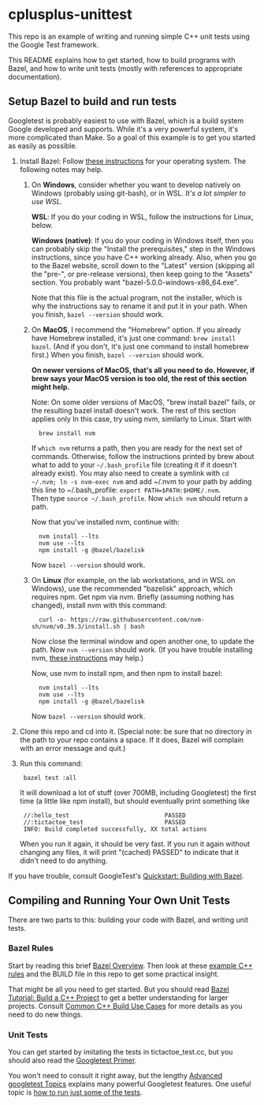 # cplusplus-unittest
This repo is an example of writing and running simple C++ unit tests
using the Google Test framework.

This README explains how to get started,
how to build programs with Bazel,
and how to write unit tests
(mostly with references to appropriate documentation).

## Setup Bazel to build and run tests
Googletest is probably easiest to use with Bazel,
which is a build system Google developed and supports.
While it's a very powerful system, it's more complicated than Make.
So a goal of this example is to get you started as easily as possible.

1. Install Bazel: Follow
   [these instructions](https://docs.bazel.build/versions/5.0.0/install.html)
   for your operating system.  The following notes may help.

   1. On **Windows**, consider whether you want to develop natively on Windows 
      (probably using git-bash), or in WSL.  *It's a lot simpler to use WSL.*
      
      **WSL**: If you do your coding in WSL,
      follow the instructions for Linux, below.

      **Windows (native)**: If you do your coding in Windows itself, 
      then you can probably skip the
      "Install the prerequisites," step in the Windows instructions,
      since you have C++ working already.
      Also, when you go to the Bazel website, scroll down to the "Latest"
      version (skipping all the "pre-", or pre-release versions), then
      keep going to the "Assets" section.  You probably want
      "bazel-5.0.0-windows-x86_64.exe".

      Note that this file is
      the actual program, not the installer, which is why the instructions
      say to rename it and put it in your path.
      When you finish, `bazel --version` should work.

   2. On **MacOS**, I recommend the "Homebrew" option.  If you already have
      Homebrew installed, it's just one command: `brew install bazel`.
      (And if you don't, it's just one command to install homebrew first.)
      When you finish, `bazel --version` should work.
      
      **On newer versions of MacOS, that's all you need to do.  However, 
      if brew says your MacOS version is too old, the rest of this section
      might help.**
      
      Note: On some older versions of MacOS, "brew install bazel" fails, 
      or the resulting bazel install doesn't work.  The rest of this section applies only
      In this case, try using nvm, similarly to Linux.  Start with

            brew install nvm

      If `which nvm` returns a path, then you are ready for the next 
      set of commands. Otherwise, follow the instructions printed by
      brew about what to add to your `~/.bash_profile` file (creating
      it if it doesn't already exist).  You may also need to create 
      a symlink with `cd ~/.nvm; ln -s nvm-exec nvm` and add ~/.nvm
      to your path by adding this line to ~/.bash_profile:
      `export PATH=$PATH:$HOME/.nvm`.  
      Then type `source ~/.bash_profile`.
      Now `which nvm` should return a path.
      
      Now that you've installed nvm, continue with:

            nvm install --lts
            nvm use --lts
            npm install -g @bazel/bazelisk
            
      Now `bazel --version` should work.
            
   3. On **Linux** (for example, on the lab workstations, and in WSL on Windows), 
      use the recommended "bazelisk" approach, which requires npm.  Get npm via nvm. 
      Briefly (assuming nothing has changed), install nvm with this command:
      
            curl -o- https://raw.githubusercontent.com/nvm-sh/nvm/v0.39.3/install.sh | bash
            
      Now close the terminal window and open another one, to update the path.
      Now `nvm --version` should work. (If you have trouble installing nvm, 
      [these instructions](https://github.com/nvm-sh/nvm#installing-and-updating) may help.)
      
      Now, use nvm to install npm, and then npm to install bazel:

            nvm install --lts
            nvm use --lts
            npm install -g @bazel/bazelisk

      Now `bazel --version` should work.

1. Clone this repo and cd into it.
(Special note: be sure that no directory in the path to your repo contains
a space.  If it does, Bazel will complain with an error message and quit.)
1. Run this command:

        bazel test :all

    It will download a lot of stuff (over 700MB, including Googletest)
    the first time (a little like npm install),
    but should eventually print something like

        //:hello_test                           PASSED
        //:tictactoe_test                       PASSED
        INFO: Build completed successfully, XX total actions

    When you run it again, it should be very fast.
    If you run it again without changing any files,
    it will print "(cached) PASSED"
    to indicate that it didn't need to do anything.

If you have trouble, consult GoogleTest's
[Quickstart: Building with Bazel](https://google.github.io/googletest/quickstart-bazel.html).


## Compiling and Running Your Own Unit Tests

There are two parts to this: building your code with Bazel,
and writing unit tests.

### Bazel Rules
Start by reading this brief [Bazel Overview](https://docs.bazel.build/versions/5.0.0/bazel-overview.html).
Then look at these
[example C++ rules](https://github.com/bazelbuild/bazel/blob/master/examples/cpp/BUILD)
and the BUILD file in this repo to get some practical insight.

That might be all you need to get started.
But you should read
[Bazel Tutorial: Build a C++ Project](https://docs.bazel.build/versions/5.0.0/tutorial/cpp.html)
to get a better understanding for larger projects.  Consult
[Common C++ Build Use Cases](https://docs.bazel.build/versions/5.0.0/cpp-use-cases.html)
for more details as you need to do new things.

### Unit Tests
You can get started by imitating the tests in tictactoe_test.cc,
but you should also read the
[Googletest Primer](https://google.github.io/googletest/primer.html).

You won't need to consult it right away, but the lengthy
[Advanced googletest Topics](https://google.github.io/googletest/advanced.html)
explains many powerful Googletest features.
One useful topic is
[how to run just some of the tests](https://google.github.io/googletest/advanced.html#running-test-programs-advanced-options).
